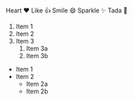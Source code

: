 Heart :heart:
Like :+1:
Smile 	:smile:
Sparkle 	:sparkles:
Tada 	:tada:

1. Item 1
2. Item 2
3. Item 3
   1. Item 3a
   2. Item 3b
   
   
* Item 1
* Item 2
  * Item 2a
  * Item 2b
